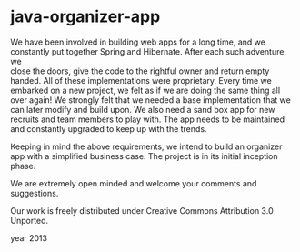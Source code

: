 java-organizer-app
===========================

We have been involved in building web apps for a long time, 
and we constantly put together Spring and Hibernate.  After each such adventure, we  
close the doors, give the code to the rightful owner and return empty handed.  All of these 
implementations were proprietary.  Every time we embarked on a new project, we felt as if we are 
doing the same thing all over again!  We strongly felt that we needed a base implementation that 
we can later modify and build upon.  We also need a sand box app for new recruits and team members
to play with.  The app needs to be maintained and constantly upgraded to keep up with the trends.

Keeping in mind the above requirements, we intend to build an organizer app with a simplified business case. 
The project is in its initial inception phase.

We are extremely open minded and welcome your comments and suggestions.

Our work is freely distributed under Creative Commons Attribution 3.0 Unported.

year 2013
